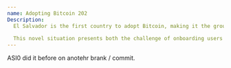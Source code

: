 ```yaml
--- 
name: Adopting Bitcoin 202
Description: 
  El‍ Salvador‍ is‍ the‍ first‍ country‍ to‍ adopt‍ Bitcoin,‍ making‍ it‍ the‍ ground-zero‍ for‍ global‍ Bitcoin‍ adoption.‍
  
  This‍ novel‍ situation‍ presents‍ both‍ the‍ challenge‍ of‍ onboarding‍ users‍ and‍ the‍ opportunity‍ to‍ learn‍ from‍ them,‍ benefiting‍ the‍ entire‍ ecosystem,‍ from‍ protocol‍ and‍ application‍ developers‍ to‍ entrepreneurs,‍ investors,‍ and‍ the‍ many‍ communities‍ around‍ the‍ world‍ that‍ followed‍ Bitcoin‍ Beach's‍ example‍ by‍ establishing‍ circular‍ Bitcoin‍ economies.‍ 
--- 
```


ASI0 did it before on anotehr brank / commit.